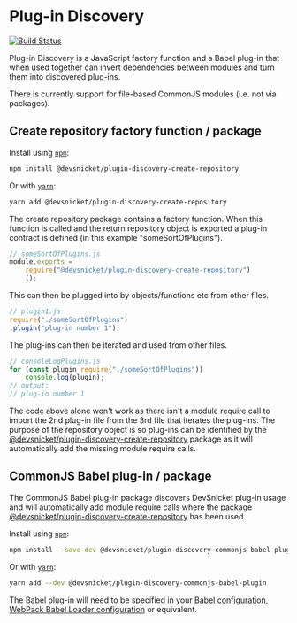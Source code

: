 # Plug-in Discovery

[![Build Status](https://travis-ci.org/DevSnicket/plugin-discovery.svg?branch=master)](https://travis-ci.org/DevSnicket/plugin-discovery)

Plug-in Discovery is a JavaScript factory function and a Babel plug-in that when used together can invert dependencies between modules and turn them into discovered plug-ins.

There is currently support for file-based CommonJS modules (i.e. not via packages).

## Create repository factory function / package

Install using [`npm`](https://www.npmjs.com/package/@devsnicket/plugin-discovery-create-repository):

```bash
npm install @devsnicket/plugin-discovery-create-repository
```
Or with [`yarn`](https://yarnpkg.com/en/package/@devsnicket/plugin-discovery-create-repository):

```bash
yarn add @devsnicket/plugin-discovery-create-repository
```
The create repository package contains a factory function. When this function is called and the return repository object is exported a plug-in contract is defined (in this example "someSortOfPlugins").

```javascript
// someSortOfPlugins.js
module.exports =
	require("@devsnicket/plugin-discovery-create-repository")
	();
```

This can then be plugged into by objects/functions etc from other files.

```javascript
// plugin1.js
require("./someSortOfPlugins")
.plugin("plug-in number 1");
```

The plug-ins can then be iterated and used from other files.

```javascript
// consoleLogPlugins.js
for (const plugin require("./someSortOfPlugins"))
	console.log(plugin);
// output:
// plug-in number 1
```

The code above alone won't work as there isn't a module require call to import the 2nd plug-in file from the 3rd file that iterates the plug-ins. The purpose of the repository object is so plug-ins can be identified by the [@devsnicket/plugin-discovery-create-repository](https://www.npmjs.com/package/@devsnicket/plugin-discovery-create-repository) package as it will automatically add the missing module require calls.

## CommonJS Babel plug-in / package

The CommonJS Babel plug-in package discovers DevSnicket plug-in usage and will automatically add module require calls where the package [@devsnicket/plugin-discovery-create-repository](https://www.npmjs.com/package/@devsnicket/plugin-discovery-create-repository) has been used.

Install using [`npm`](https://www.npmjs.com/package/@devsnicket/plugin-discovery-commonjs-babel-plugin):

```bash
npm install --save-dev @devsnicket/plugin-discovery-commonjs-babel-plugin
```
Or with [`yarn`](https://yarnpkg.com/en/package/@devsnicket/plugin-discovery-commonjs-babel-plugin):

```bash
yarn add --dev @devsnicket/plugin-discovery-commonjs-babel-plugin
```

The Babel plug-in will need to be specified in your [Babel configuration](https://babeljs.io/docs/en/plugins#plugin-preset-paths), [WebPack Babel Loader configuration](https://github.com/babel/babel-loader#options) or equivalent.
